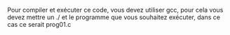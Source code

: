Pour compiler et exécuter ce code, vous devez utiliser gcc, pour cela vous devez mettre un ./ et le programme que vous souhaitez exécuter, dans ce cas ce serait prog01.c
